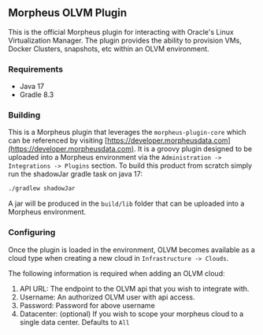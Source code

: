 ## Morpheus OLVM Plugin

This is the official Morpheus plugin for interacting with Oracle's Linux Virtualization Manager.  The plugin provides the ability to
provision VMs, Docker Clusters, snapshots, etc within an OLVM environment.

### Requirements
- Java 17
- Gradle 8.3

### Building

This is a Morpheus plugin that leverages the `morpheus-plugin-core` which can be referenced by visiting [https://developer.morpheusdata.com](https://developer.morpheusdata.com). It is a groovy plugin designed to be uploaded into a Morpheus environment via the `Administration -> Integrations -> Plugins` section. To build this product from scratch simply run the shadowJar gradle task on java 17:

```bash
./gradlew shadowJar
```

A jar will be produced in the `build/lib` folder that can be uploaded into a Morpheus environment.


### Configuring

Once the plugin is loaded in the environment, OLVM becomes available as a cloud type when creating a new cloud in `Infrastructure -> Clouds`.

The following information is required when adding an OLVM cloud:

1. API URL: The endpoint to the OLVM api that you wish to integrate with.
2. Username: An authorized OLVM user with api access.
3. Password: Password for above username
4. Datacenter: (optional) If you wish to scope your morpheus cloud to a single data center.  Defaults to `All`
